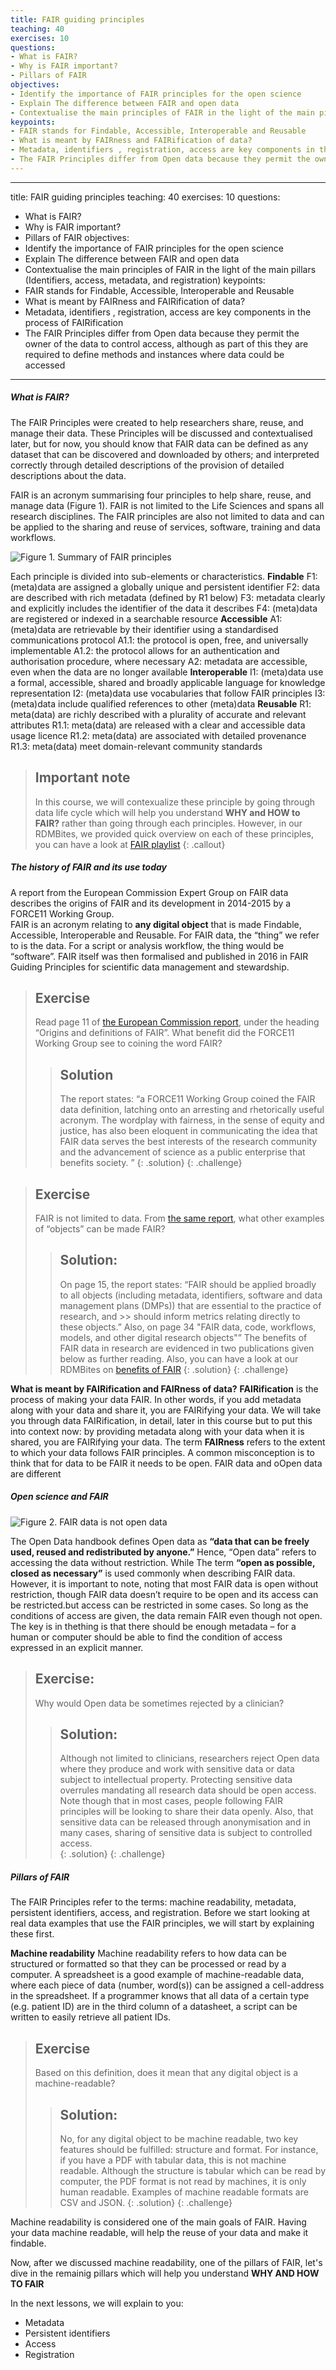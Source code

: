 ```yaml
---
title: FAIR guiding principles
teaching: 40
exercises: 10
questions:
- What is FAIR? 
- Why is FAIR important?
- Pillars of FAIR
objectives:
- Identify the importance of FAIR principles for the open science
- Explain The difference between FAIR and open data
- Contextualise the main principles of FAIR in the light of the main pillars (Identifiers, access, metadata, and registration)
keypoints:
- FAIR stands for Findable, Accessible, Interoperable and Reusable
- What is meant by FAIRness and FAIRification of data?
- Metadata, identifiers , registration, access are key components in the process of FAIRification
- The FAIR Principles differ from Open data because they permit the owner of the data to control access, although as part of this they are required to define methods and instances where data could be accessed
--- 
```

---
title: FAIR guiding principles
teaching: 40
exercises: 10
questions:
- What is FAIR? 
- Why is FAIR important?
- Pillars of FAIR
objectives:
- Identify the importance of FAIR principles for the open science
- Explain The difference between FAIR and open data
- Contextualise the main principles of FAIR in the light of the main pillars (Identifiers, access, metadata, and registration)
keypoints:
- FAIR stands for Findable, Accessible, Interoperable and Reusable
- What is meant by FAIRness and FAIRification of data?
- Metadata, identifiers , registration, access are key components in the process of FAIRification
- The FAIR Principles differ from Open data because they permit the owner of the data to control access, although as part of this they are required to define methods and instances where data could be accessed
--- 
##### What is FAIR?
The FAIR Principles were created to help researchers share, reuse, and manage their data. These Principles will be discussed and contextualised later, but for now, you should know that FAIR data can be defined as any dataset that can be discovered and downloaded by others; and interpreted correctly through detailed descriptions of the provision of detailed descriptions about the data.

FAIR is an acronym summarising four principles to help share, reuse, and manage data (Figure 1). FAIR is not limited to the Life Sciences and spans all research disciplines. The FAIR principles are also not limited to data and can be applied to the sharing and reuse of services, software, training and data workflows. 

![Figure 1. Summary of FAIR principles](../fig/fairifying2.png)

Each principle is divided into sub-elements or characteristics.
**Findable**
F1:  (meta)data are assigned a globally unique and persistent identifier
F2: data are described with rich metadata (defined by R1 below)
F3: metadata clearly and explicitly includes the identifier of the data it describes
F4: (meta)data are registered or indexed in a searchable resource
**Accessible**
A1: (meta)data are retrievable by their identifier using a standardised communications protocol
A1.1: the protocol is open, free, and universally implementable
A1.2: the protocol allows for an authentication and authorisation procedure, where necessary
A2: metadata are accessible, even when the data are no longer available
**Interoperable**
I1: (meta)data use a formal, accessible, shared and broadly applicable language for knowledge representation
I2: (meta)data use vocabularies that follow FAIR principles
I3: (meta)data include qualified references to other (meta)data
**Reusable**
R1: meta(data) are richly described with a plurality of accurate and relevant attributes
R1.1: meta(data) are released with a clear and accessible data usage licence
R1.2: meta(data) are associated with detailed provenance
R1.3: meta(data) meet domain-relevant community standards

> ## Important note
> In this course, we will contexualize these principle by going through data life cycle which will help you 
> understand **WHY and HOW to FAIR?** rather than going through each principles. However, in our RDMBites, we
> provided quick overview on each of these principles, you can have a look at [FAIR playlist]()
{: .callout}

##### The history of FAIR and its use today
A report from the European Commission Expert Group on FAIR data describes the origins of FAIR and its development in 2014-2015 by a FORCE11 Working Group.  
FAIR is an acronym relating to **any digital object** that is made Findable, Accessible, Interoperable and Reusable. For FAIR data, the “thing” we refer to is the data.  For a script or analysis workflow, the thing would be “software”.
FAIR itself was then formalised and published in 2016 in FAIR Guiding Principles for scientific data management and stewardship.

> ## Exercise
> Read page 11 of [the European Commission report](https://zenodo.org/record/1285272#.Yuk8O_HMIqt), under the 
> heading “Origins and definitions of FAIR”. What benefit did the FORCE11 Working Group see to coining the word FAIR? 
>> ## Solution
>> The report states: “a FORCE11 Working Group coined the FAIR data definition, latching onto an arresting and
>> rhetorically useful acronym. The wordplay with fairness, in the sense of equity and justice, has also been 
>> eloquent in communicating the idea that FAIR data serves the best interests of the research community and 
>> the advancement of science as a public enterprise that benefits society. ”
> {: .solution}
{: .challenge}

> ## Exercise
> FAIR is not limited to data. From [the same report](https://zenodo.org/record/1285272#.Yuk8O_HMIqt), what
> other examples of “objects” can be made FAIR? 
>> ## Solution:
>> On page 15, the report states: “FAIR should be applied broadly to all objects (including metadata,
>> identifiers, software and data management plans (DMPs)) that are essential to the practice of research, and >> should inform metrics relating directly to these objects.” 
>> Also, on page 34 "FAIR data, code, workflows, models, and other digital research objects"”
>> The benefits of FAIR data in research are evidenced in two publications given below as further reading. 
>> Also, you can have a look at our RDMBites on [benefits of FAIR](https://docs.google.com/presentation/d/1xywEzC84RMor46moZVC-H-o3rJqEYYk1/edit#slide=id.p1)
>> {: .solution}
{: .challenge}

**What is meant by FAIRification and FAIRness of data?**
**FAIRification** is the process of making your data FAIR.  In other words, if you add metadata along with your data and share it, you are FAIRifying your data. We will take you through data FAIRification, in detail, later in this course but to put this into context now: by providing metadata along with your data when it is shared, you are FAIRifying your data.
The term **FAIRness** refers to the extent to which your data follows FAIR principles.
A common misconception is to think that for data to be FAIR it needs to be open. FAIR data and oOpen data are different

##### Open science and FAIR

![Figure 2. FAIR data is not open data](../fig/Openfair.PNG)

The Open Data handbook defines Open data as **“data that can be freely used, reused and redistributed by anyone.”**
Hence, “Open data” refers to accessing the data without restriction.  While The term **“open as possible, closed as necessary”** is used commonly when describing FAIR data. However, it is important to note, noting that most FAIR data is open without restriction, though FAIR data doesn’t require to be open and its access can be restricted.but access can be restricted in some cases.  So long as the conditions of access are given, the data remain FAIR even though not open.  The key is in thething is that there should be enough metadata – for a human or computer should be able to find the condition of access expressed in an explicit manner.

> ## Exercise: 
> Why would Open data be sometimes rejected by a clinician?
>> ## Solution:
>> Although not limited to clinicians, researchers reject Open data where they produce and work with sensitive
>> data or data subject to intellectual property.  Protecting sensitive data overrules mandating all research 
>> data should be open access.
>> Note though that in most cases, people following FAIR principles will be looking to share their data 
>> openly. Also, that sensitive data can be released through anonymisation and in many cases, sharing of 
>> sensitive data is subject to controlled access.  
> {: .solution}
{: .challenge}

##### Pillars of FAIR
The FAIR Principles refer to the terms: machine readability, metadata, persistent identifiers, access, and registration. Before we start looking at real data examples that use the FAIR principles, we will start by explaining these first.

**Machine readability**
Machine readability refers to how data can be structured or formatted so that they can be processed or read by a computer.  A spreadsheet is a good example of machine-readable data, where each piece of data (number, word(s)) can be assigned a cell-address in the spreadsheet.  If a programmer knows that all data of a certain type (e.g. patient ID) are in the third column of a datasheet, a script can be written to easily retrieve all patient IDs.  

> ## Exercise
> Based on this definition, does it mean that any digital object is a machine-readable?
>> ## Solution:
>> No, for any digital object to be machine readable, two key features should be fulfilled: structure and 
>> format. For instance, if you have a PDF with tabular data, this is not machine readable. Although the 
>> structure is tabular which can be read by computer, the PDF format is not read by machines, it is only 
>> human readable. Examples of machine readable formats are CSV and JSON.
> {: .solution}
{: .challenge}

Machine readability is considered one of the main goals of FAIR. Having your data machine readable, will help the reuse of your data and make it findable.

Now, after we discussed machine readability, one of the pillars of FAIR, let's dive in the remainig pillars which will help you understand **WHY AND HOW TO FAIR**

In the next lessons, we will explain to you:
- Metadata
- Persistent identifiers
- Access
- Registration
